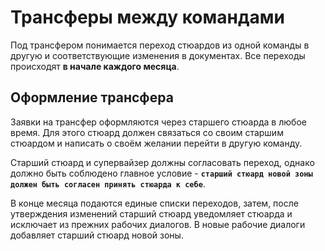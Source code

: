 # Трансферы между командами

Под трансфером понимается переход стюардов из одной команды в другую и соответствующие изменения в документах. Все переходы происходят **в начале каждого месяца**. 

## Оформление трансфера

Заявки на трансфер оформляются через старшего стюарда в любое время. Для этого стюард должен связаться со своим старшим стюардом и написать о своём желании перейти в другую команду. 

Старший стюард и супервайзер должны согласовать переход, однако должно быть соблюдено главное условие - **`старший стюард новой зоны должен быть согласен принять стюарда к себе`**.

В конце месяца подаются единые списки переходов, затем, после утверждения изменений старший стюард уведомляет стюарда и исключает из прежних рабочих диалогов. В новые рабочие диалоги добавляет старший стюард новой зоны.
